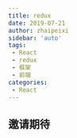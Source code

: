 ```yaml
---
title: redux
date: 2019-07-21
author: zhaipeixi
sidebar: 'auto'
tags:
 - React
 - redux
 - 框架
 - 前端
categories:
 - React
---
```

## 邀请期待